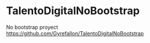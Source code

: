 # TalentoDigitalNoBootstrap
No bootstrap proyect
https://github.com/Gyrefallon/TalentoDigitalNoBootstrap